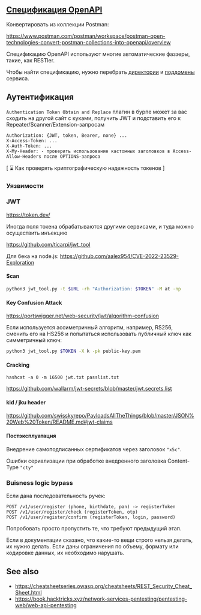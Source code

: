 ## [Спецификация OpenAPI](https://swagger.io/specification/)

Конвертировать из коллекции Postman:

https://www.postman.com/postman/workspace/postman-open-technologies-convert-postman-collections-into-openapi/overview

Спецификацию OpenAPI используют многие автоматические фаззеры, такие, как RESTler.

Чтобы найти спецификацию, нужно перебрать [директории](https://github.com/hAPI-hacker/Hacking-APIs/blob/main/api_docs_path) и [поддомены](https://github.com/hAPI-hacker/Hacking-APIs/blob/main/docs_subdomain) сервиса.

## Аутентификация

`Authentication Token Obtain and Replace` плагин в бурпе может за вас сходить на другой сайт с куками, получить JWT и подставить его к Repeater/Scanner/Extension-запросам

```
Authorization: {JWT, token, Bearer, none} ...
X-Access-Token: ...
X-Auth-Token: ...
X-My-Header: - проверить использование кастомных заголовков в Access-Allow-Headers после OPTIONS-запроса
```

[ ⌛ Как проверять криптографическую надежность токенов ]

### Уязвимости

### JWT

https://token.dev/

Иногда поля токена обрабатываются другими сервисами, и туда можно осуществить инъекцию

https://github.com/ticarpi/jwt_tool

Для бека на node.js: https://github.com/aalex954/CVE-2022-23529-Exploration

#### Scan

```bash
python3 jwt_tool.py -t $URL -rh "Authorization: $TOKEN" -M at -np
```

#### Key Confusion Attack

https://portswigger.net/web-security/jwt/algorithm-confusion

Если используется ассиметричный алгоритм, например, RS256, сменить его на HS256 и попытаться использовать публичный ключ как симметричный ключ:

```bash
python3 jwt_tool.py $TOKEN -X k -pk public-key.pem
```

#### Cracking

```
hashcat -a 0 -m 16500 jwt.txt passlist.txt
```

https://github.com/wallarm/jwt-secrets/blob/master/jwt.secrets.list

#### kid / jku header

https://github.com/swisskyrepo/PayloadsAllTheThings/blob/master/JSON%20Web%20Token/README.md#jwt-claims

#### Постэксплуатация

Внедрение самоподписанных cертификатов через заголовок `"x5c"`.

Ошибки сериализации при обработке внедренного заголовка Content-Type `"cty"`

### Buisness logiс bypass
Если дана последовательность ручек:

```
POST /v1/user/register (phone, birthdate, pan) -> registerToken
POST /v1/user/register/check (registerToken, otp)
POST /v1/user/register/confirm (registerToken, login, password)
```
Попробовать просто пропустить те, что требуют предыдущий этап.

Если в документации сказано, что какие-то вещи строго нельзя делать, их нужно делать. Если даны ограничения по объему, формату или кодировке данных, их необходимо нарушать.

## See also

- https://cheatsheetseries.owasp.org/cheatsheets/REST_Security_Cheat_Sheet.html
- https://book.hacktricks.xyz/network-services-pentesting/pentesting-web/web-api-pentesting
